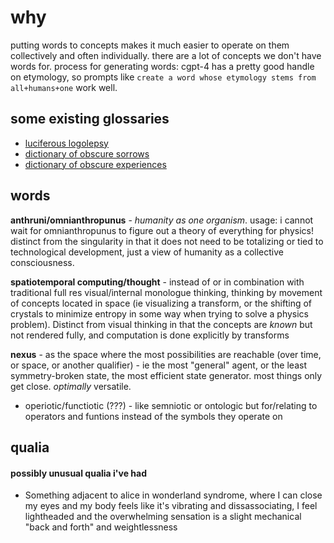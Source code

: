 # why
putting words to concepts makes it much easier to operate on them collectively and often individually. there are a lot of concepts we don't have words for.
process for generating words: cgpt-4 has a pretty good handle on etymology, so prompts like `create a word whose etymology stems from all+humans+one` work well.

## some existing glossaries
- [luciferous logolepsy](http://web.archive.org/web/20220725070831/https://arcane.org/luciferous-logolepsy/)
- [dictionary of obscure sorrows](https://archive.org/details/the-dictionary-of-obscure-sorrows/page/n23/mode/2up)
- [dictionary of obscure experiences](http://web.archive.org/web/20230610200656/https://dulwichcentre.com.au/wp-content/uploads/2021/04/Dictionary-of-Obscure-Experiences-compiled-by-David-Newman.pdf)

## words
**anthruni/omnianthropunus** - *humanity as one organism*. usage: i cannot wait for omnianthropunus to figure out a theory of everything for physics! distinct from the singularity in that it does not need to be totalizing or tied to technological development, just a view of humanity as a collective consciousness.

**spatiotemporal computing/thought** - instead of or in combination with traditional full res visual/internal monologue thinking, thinking by movement of concepts located in space (ie visualizing a transform, or the shifting of crystals to minimize entropy in some way when trying to solve a physics problem). Distinct from visual thinking in that the concepts are *known* but not rendered fully, and computation is done explicitly by transforms

**nexus** - as the space where the most possibilities are reachable (over time, or space, or another qualifier) - ie the most "general" agent, or the least symmetry-broken state, the most efficient state generator. most things only get close. *optimally* versatile.

- operiotic/functiotic (???) - like semniotic or ontologic but for/relating to operators and funtions instead of the symbols they operate on

## qualia
#### possibly unusual qualia i've had

- Something adjacent to alice in wonderland syndrome, where I can close my eyes and my body feels like it's vibrating and dissassociating, I feel lightheaded and the overwhelming sensation is a slight mechanical "back and forth" and weightlessness

